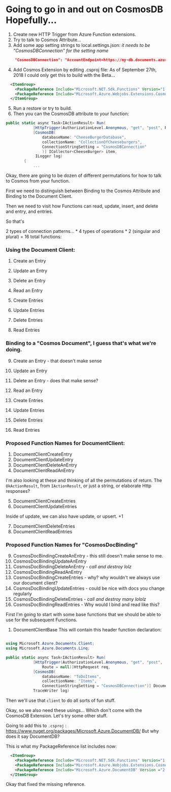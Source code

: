 # Going to go in and out on CosmosDB Hopefully...

1. Create new HTTP Trigger from Azure Function extensions. 
2. Try to talk to Cosmos Attribute... 
3. Add some app setting strings to local.settings.json: 
*it needs to be "CosmosDBConnection" for the setting name*

```json
    "CosmosDBConnection": "AccountEndpoint=https://my-db.documents.azure.com:443/;AccountKey=fjAfOKqbDhKJoJoCSE5XhBUNnECQi2B97nnk0xK44mopXaWnhlMT4PHjIlEMpVvQVHmrbCBIE1mT6Vhw==;"
```

4. Add Cosmos Extension by editing .csproj file: 
As of September 27th, 2018 I could only get this to build with the Beta...  

```xml
  <ItemGroup>
    <PackageReference Include="Microsoft.NET.Sdk.Functions" Version="1.0.22" />
    <PackageReference Include="Microsoft.Azure.Webjobs.Extensions.CosmosDB" Version="3.0.0-beta7"/>
  </ItemGroup>
```

5. Run a restore or try to build. 
6. Then you can the CosmosDB attribute to your function: 

```csharp
public static async Task<IActionResult> Run(
            [HttpTrigger(AuthorizationLevel.Anonymous, "get", "post", Route = null)]HttpRequest req,
            [CosmosDB(
                databaseName: "CheeseBurgerDatabase",
                collectionName: "CollectionOfCheeseburgers",
                ConnectionStringSetting = "CosmosDBConnection"
                )] ICollector<CheeseBurger> item,
             ILogger log)
        {
            ... 

```


Okay, there are going to be dozen of different permutations for how to talk to Cosmos from your function. 

First we need to distinguish between Binding to the Cosmos Attribute and Binding to the Document Client. 

Then we need to visit how Functions can read, update, insert, and delete and entry, and entries. 

So that's

2 types of connection patterns... * 4 types of operations * 2 (singular and plural) = 16 total functions: 

### Using the Document Client: 
1. Create an Entry
2. Update an Entry 
3. Delete an Entry
4. Read an Entry

5. Create Entries
6. Update Entries
7. Delete Entries
8. Read Entries

### Binding to a "Cosmos Document", I guess that's what we're doing. 

9. Create an Entry - that doesn't make sense
10. Update an Entry 
11. Delete an Entry - does that make sense? 
12. Read an Entry 

13. Create Entries 
14. Update Entries
15. Delete Entries
16. Read Entries 

### Proposed Function Names for DocumentClient: 
1. DocumentClientCreateEntry
2. DocumentClientUpdateEntry
3. DocumentClientDeleteAnEntry
4. DocumentClientReadAnEntry

I'm also looking at these and thinking of all the permutations of return. The `OkActionResult`, from `IActionResult`, or just a string, or elaborate Http responses? 

5. DocumentClientCreateEntries
6. DocumentClientUpdateEntries

Inside of update, we can also have update, or upsert. +1 

7. DocumentClientDeleteEntries
8. DocumentClientReadEntries

### Proposed Function Names for "CosmosDocBinding" 

9. CosmosDocBindingCreateAnEntry - this still doesn't make sense to me. 
10. CosmosDocBindingUpdateAnEntry 
11. CosmosDocBindingDeleteAnEntry - *call and destroy lolz*
12. CosmosDocBindingReadAnEntry
13. CosmosDocBindingCreateEntries - why? why wouldn't we always use our document client? 
14. CosmosDocBindingUpdateEntries - could be nice with docs you change regularly 
15. CosmosDocBindingDeleteEntries - *call and destroy many lololz*
16. CosmosDocBindingReadEntries - Why would I bind and read like this? 


First I'm going to start with some base functions that we should be able to use for the subsequent Functions. 
1. DocumentClientBase
This will contain this header function declaration: 

```csharp

using Microsoft.Azure.Documents.Client;
using Microsoft.Azure.Documents.Linq;

public static async Task<IActionResult> Run(
            [HttpTrigger(AuthorizationLevel.Anonymous, "get", "post", 
                Route = null)]HttpRequest req,
            [CosmosDB(
                databaseName: "ToDoItems",
                collectionName: "Items",
                ConnectionStringSetting = "CosmosDBConnection")] DocumentClient client,
            TraceWriter log)

```

Then we'll use that `client` to do all sorts of fun stuff.

Okay, so we also need these usings... Which don't come with the CosmosDB Extension. Let's try some other stuff. 

Going to add this to `.csproj` : https://www.nuget.org/packages/Microsoft.Azure.DocumentDB/ 
But why does it say DocumentDB? 

This is what my PackageReference list includes now: 

```xml
  <ItemGroup>
    <PackageReference Include="Microsoft.NET.Sdk.Functions" Version="1.0.22" />
    <PackageReference Include="Microsoft.Azure.Webjobs.Extensions.CosmosDB" Version="3.0.1-rc1"/>
    <PackageReference Include="Microsoft.Azure.DocumentDB" Version ="2.1.1">
  </ItemGroup>
```

Okay that fixed the missing reference. 






